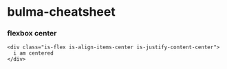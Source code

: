 bulma-cheatsheet
================
### flexbox center
```
<div class="is-flex is-align-items-center is-justify-content-center">
  i am centered
</div>
```
